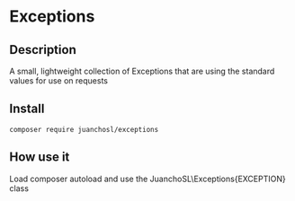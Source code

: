# Exceptions

## Description
A small, lightweight collection of Exceptions that are using the standard values for use on requests


## Install
```
composer require juanchosl/exceptions
```

## How use it
Load composer autoload and use the JuanchoSL\Exceptions\{EXCEPTION} class
